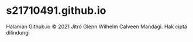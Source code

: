 # s21710491.github.io
Halaman Github.io
© 2021 Jitro Glenn Wilhelm Calveen Mandagi. Hak cipta dilindungi